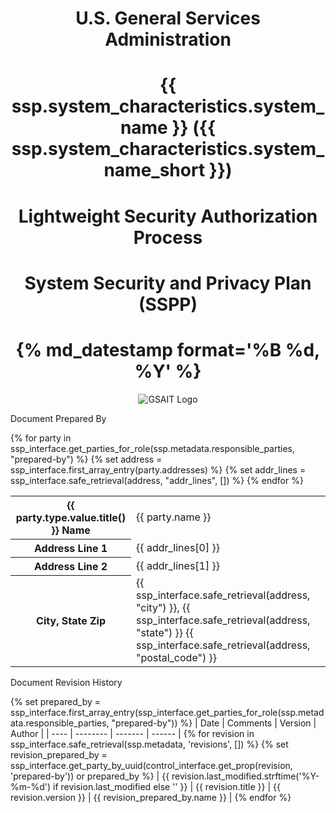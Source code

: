 <center>

# U.S. General Services Administration

# {{ ssp.system_characteristics.system_name }} ({{ ssp.system_characteristics.system_name_short }})
# Lightweight Security Authorization Process
# System Security and Privacy Plan (SSPP)
# {% md_datestamp format='%B %d, %Y' %}

![GSAIT Logo](./img/gsa_it_logo.png)

</center>

<div class="pagebreak"></div>

Document Prepared By
<table>
<tbody>
{% for party in ssp_interface.get_parties_for_role(ssp.metadata.responsible_parties, "prepared-by") %}
<tr>
<th scope="row">{{ party.type.value.title() }} Name</th><td>{{ party.name }}</td>
</tr>
<tr>
{% set address = ssp_interface.first_array_entry(party.addresses) %}
{% set addr_lines = ssp_interface.safe_retrieval(address, "addr_lines", []) %}
<th scope="row">Address Line 1</th><td>{{ addr_lines[0] }}</td>
</tr>
<tr>
<th scope="row">Address Line 2</th><td>{{ addr_lines[1] }}</td>
</tr>
<tr>
<th scope="row">City, State Zip</th><td>{{ ssp_interface.safe_retrieval(address, "city") }}, {{ ssp_interface.safe_retrieval(address, "state") }} {{ ssp_interface.safe_retrieval(address, "postal_code") }}</td>
</tr>
{% endfor %}
</tbody>
</table>

<div class="pagebreak"></div>

Document Revision History

{% set prepared_by = ssp_interface.first_array_entry(ssp_interface.get_parties_for_role(ssp.metadata.responsible_parties, "prepared-by")) %}
| Date | Comments | Version | Author |
| ---- | -------- | ------- | ------ |
{% for revision in ssp_interface.safe_retrieval(ssp.metadata, 'revisions', []) %}
{% set revision_prepared_by = ssp_interface.get_party_by_uuid(control_interface.get_prop(revision, 'prepared-by')) or prepared_by %}
| {{ revision.last_modified.strftime('%Y-%m-%d') if revision.last_modified else '' }} | {{ revision.title }} | {{ revision.version }} | {{ revision_prepared_by.name }} |
{% endfor %}

<div class="pagebreak"></div>
